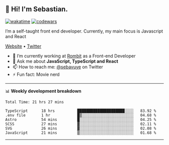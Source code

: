 ## 👋 Hi! I'm Sebastian.

[![wakatime](https://wakatime.com/badge/user/df0036c6-328a-4a39-be9b-e49417ed22a1.svg)](https://wakatime.com/@df0036c6-328a-4a39-be9b-e49417ed22a1)
[![codewars](https://www.codewars.com/users/sebavuye/badges/small)](https://www.codewars.com/users/sebavuye)

I’m a self-taught front end developer. Currently, my main focus is Javascript and React

[Website](https://sebastianvuye.be) • [Twitter](https://twitter.com/sebavuye)

- 🔭 I’m currently working at [Rombit](https://rombit.com/) as a Front-end Developer
- 💬 Ask me about **JavaScript, TypeScript and React**
- 📫 How to reach me: [@sebavuye](https://twitter.com/sebavuye) on Twitter
- ⚡ Fun fact: Movie nerd

-------

📊 **Weekly development breakdown**

<!--START_SECTION:waka-->

```text
Total Time: 21 hrs 27 mins

TypeScript      18 hrs          █████████████████████░░░░   83.92 %
.env file       1 hr            █▒░░░░░░░░░░░░░░░░░░░░░░░   04.68 %
Astro           54 mins         █░░░░░░░░░░░░░░░░░░░░░░░░   04.25 %
SCSS            27 mins         ▓░░░░░░░░░░░░░░░░░░░░░░░░   02.11 %
SVG             26 mins         ▓░░░░░░░░░░░░░░░░░░░░░░░░   02.08 %
JavaScript      21 mins         ▒░░░░░░░░░░░░░░░░░░░░░░░░   01.68 %
```

<!--END_SECTION:waka-->
-------

